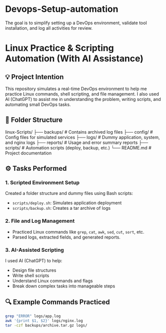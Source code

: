 # Devops-Setup-automation
The goal is to simplify setting up a DevOps environment, validate tool installation, and log all activities for review.

# Linux Practice & Scripting Automation (With AI Assistance)

## 💡 Project Intention

This repository simulates a real-time DevOps environment to help me practice Linux commands, shell scripting, and file management. I also used AI (ChatGPT) to assist me in understanding the problem, writing scripts, and automating small DevOps tasks.

## 📁 Folder Structure
linux-Scripts/
├── backups/ # Contains archived log files
├── config/ # Config files for simulated services
├── logs/ # Dummy application, system, and nginx logs
├── reports/ # Usage and error summary reports
├── scripts/ # Automation scripts (deploy, backup, etc.)
└── README.md # Project documentation


## ⚙️ Tasks Performed

### 1. Scripted Environment Setup

Created a folder structure and dummy files using Bash scripts:
- `scripts/deploy.sh`: Simulates application deployment
- `scripts/backup.sh`: Creates a tar archive of logs

### 2. File and Log Management

- Practiced Linux commands like `grep`, `cat`, `awk`, `sed`, `cut`, `sort`, etc.
- Parsed logs, extracted fields, and generated reports.

### 3. AI-Assisted Scripting

I used AI (ChatGPT) to help:
- Design file structures
- Write shell scripts
- Understand Linux commands and flags
- Break down complex tasks into manageable steps

## 🔍 Example Commands Practiced

```bash
grep "ERROR" logs/app.log
awk '{print $1, $2}' logs/nginx.log
tar -czf backups/archive.tar.gz logs/



